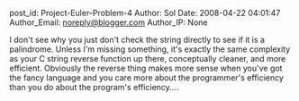 post_id: Project-Euler-Problem-4
Author: Sol
Date: 2008-04-22 04:01:47
Author_Email: noreply@blogger.com
Author_IP: None

I don't see why you just don't check the string directly to see if it is a
palindrome.  Unless I'm missing something, it's exactly the same complexity as
your C string reverse function up there, conceptually cleaner, and more
efficient.  Obviously the reverse thing makes more sense when you've got the
fancy language and you care more about the programmer's efficiency than you do
about the program's efficiency....
